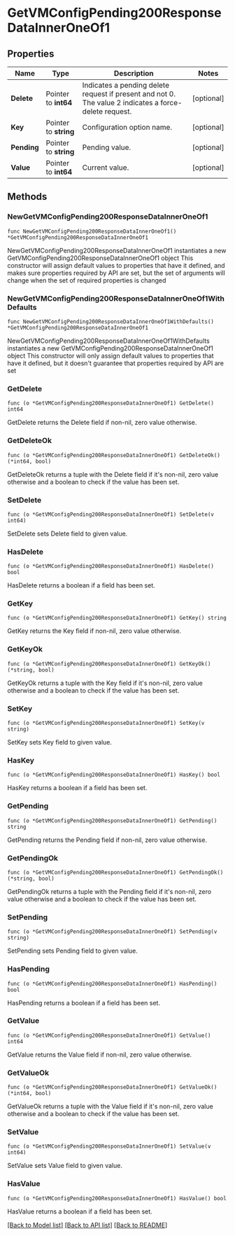 # GetVMConfigPending200ResponseDataInnerOneOf1

## Properties

Name | Type | Description | Notes
------------ | ------------- | ------------- | -------------
**Delete** | Pointer to **int64** | Indicates a pending delete request if present and not 0. The value 2 indicates a force-delete request. | [optional] 
**Key** | Pointer to **string** | Configuration option name. | [optional] 
**Pending** | Pointer to **string** | Pending value. | [optional] 
**Value** | Pointer to **int64** | Current value. | [optional] 

## Methods

### NewGetVMConfigPending200ResponseDataInnerOneOf1

`func NewGetVMConfigPending200ResponseDataInnerOneOf1() *GetVMConfigPending200ResponseDataInnerOneOf1`

NewGetVMConfigPending200ResponseDataInnerOneOf1 instantiates a new GetVMConfigPending200ResponseDataInnerOneOf1 object
This constructor will assign default values to properties that have it defined,
and makes sure properties required by API are set, but the set of arguments
will change when the set of required properties is changed

### NewGetVMConfigPending200ResponseDataInnerOneOf1WithDefaults

`func NewGetVMConfigPending200ResponseDataInnerOneOf1WithDefaults() *GetVMConfigPending200ResponseDataInnerOneOf1`

NewGetVMConfigPending200ResponseDataInnerOneOf1WithDefaults instantiates a new GetVMConfigPending200ResponseDataInnerOneOf1 object
This constructor will only assign default values to properties that have it defined,
but it doesn't guarantee that properties required by API are set

### GetDelete

`func (o *GetVMConfigPending200ResponseDataInnerOneOf1) GetDelete() int64`

GetDelete returns the Delete field if non-nil, zero value otherwise.

### GetDeleteOk

`func (o *GetVMConfigPending200ResponseDataInnerOneOf1) GetDeleteOk() (*int64, bool)`

GetDeleteOk returns a tuple with the Delete field if it's non-nil, zero value otherwise
and a boolean to check if the value has been set.

### SetDelete

`func (o *GetVMConfigPending200ResponseDataInnerOneOf1) SetDelete(v int64)`

SetDelete sets Delete field to given value.

### HasDelete

`func (o *GetVMConfigPending200ResponseDataInnerOneOf1) HasDelete() bool`

HasDelete returns a boolean if a field has been set.

### GetKey

`func (o *GetVMConfigPending200ResponseDataInnerOneOf1) GetKey() string`

GetKey returns the Key field if non-nil, zero value otherwise.

### GetKeyOk

`func (o *GetVMConfigPending200ResponseDataInnerOneOf1) GetKeyOk() (*string, bool)`

GetKeyOk returns a tuple with the Key field if it's non-nil, zero value otherwise
and a boolean to check if the value has been set.

### SetKey

`func (o *GetVMConfigPending200ResponseDataInnerOneOf1) SetKey(v string)`

SetKey sets Key field to given value.

### HasKey

`func (o *GetVMConfigPending200ResponseDataInnerOneOf1) HasKey() bool`

HasKey returns a boolean if a field has been set.

### GetPending

`func (o *GetVMConfigPending200ResponseDataInnerOneOf1) GetPending() string`

GetPending returns the Pending field if non-nil, zero value otherwise.

### GetPendingOk

`func (o *GetVMConfigPending200ResponseDataInnerOneOf1) GetPendingOk() (*string, bool)`

GetPendingOk returns a tuple with the Pending field if it's non-nil, zero value otherwise
and a boolean to check if the value has been set.

### SetPending

`func (o *GetVMConfigPending200ResponseDataInnerOneOf1) SetPending(v string)`

SetPending sets Pending field to given value.

### HasPending

`func (o *GetVMConfigPending200ResponseDataInnerOneOf1) HasPending() bool`

HasPending returns a boolean if a field has been set.

### GetValue

`func (o *GetVMConfigPending200ResponseDataInnerOneOf1) GetValue() int64`

GetValue returns the Value field if non-nil, zero value otherwise.

### GetValueOk

`func (o *GetVMConfigPending200ResponseDataInnerOneOf1) GetValueOk() (*int64, bool)`

GetValueOk returns a tuple with the Value field if it's non-nil, zero value otherwise
and a boolean to check if the value has been set.

### SetValue

`func (o *GetVMConfigPending200ResponseDataInnerOneOf1) SetValue(v int64)`

SetValue sets Value field to given value.

### HasValue

`func (o *GetVMConfigPending200ResponseDataInnerOneOf1) HasValue() bool`

HasValue returns a boolean if a field has been set.


[[Back to Model list]](../README.md#documentation-for-models) [[Back to API list]](../README.md#documentation-for-api-endpoints) [[Back to README]](../README.md)


